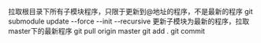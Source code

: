拉取根目录下所有子模块程序，只限于更新到@地址的程序，不是最新的程序
git submodule update --force --init --recursive
更新子模块为最新的程序，拉取master下的最新程序
git pull origin master
git add .
git commit
